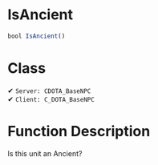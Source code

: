 # IsAncient
```js
bool IsAncient()
```
# Class
✔ `Server: CDOTA_BaseNPC`  
✔ `Client: C_DOTA_BaseNPC`  

# Function Description
Is this unit an Ancient?

